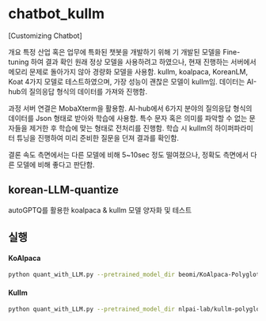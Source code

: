 # chatbot_kullm
[Customizing Chatbot]

개요 특정 산업 혹은 업무에 특화된 챗봇을 개발하기 위해 기 개발된 모델을 Fine-tuning 하여 결과 확인 원래 정상 모델을 사용하려고 하였으나, 현재 진행하는 서버에서 메모리 문제로 돌아가지 않아 경량화 모델을 사용함. kullm, koalpaca, KoreanLM, Koat 4가지 모델로 테스트하였으며, 가장 성능이 괜찮은 모델이 kullm임. 데이터는 AI-hub의 질의응답 형식의 데이터를 가져와 진행함.

과정 서버 연결은 MobaXterm을 활용함. AI-hub에서 6가지 분야의 질의응답 형식의 데이터를 Json 형태로 받아와 학습에 사용함. 특수 문자 혹은 의미를 파악할 수 없는 문자들을 제거한 후 학습에 맞는 형태로 전처리를 진행함. 학습 시 kullm의 하이퍼파라미터 튜닝을 진행하여 미리 준비한 질문을 던져 결과를 확인함.

결론 속도 측면에서는 다른 모델에 비해 5~10sec 정도 떨여졌으나, 정확도 측면에서 다른 모델에 비해 좋다고 판단함.

## korean-LLM-quantize
autoGPTQ를 활용한 koalpaca &amp; kullm 모델 양자화 및 테스트

## 실행

#### KoAlpaca
```bash
python quant_with_LLM.py --pretrained_model_dir beomi/KoAlpaca-Polyglot-12.8B --quantized_model_dir ./model/koalpaca-8bit
```

#### Kullm
```bash
python quant_with_LLM.py --pretrained_model_dir nlpai-lab/kullm-polyglot-12.8b-v2 --quantized_model_dir ./model/kullm-8bit
```

